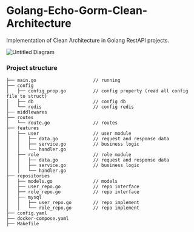 # Golang-Echo-Gorm-Clean-Architecture

Implementation of Clean Architecture in Golang RestAPI projects.


![Untitled Diagram](https://user-images.githubusercontent.com/15135199/150567366-5ea535bf-07ac-4049-a24b-44a0cd5c21cf.png)

### Project structure

    ├── main.go                     // running
    ├── config                      
    │   ├── config_prop.go          // config property (read all config file to struct)
    │   ├── db                      // config db
    │   └── redis                   // config redis
    ├── middlewares
    ├── routes
    │   └── route.go                // routes
    ├── features
    │   ├── user                    // user module
    │   │   ├── data.go             // request and response data
    │   │   ├── service.go          // business logic
    │   │   └── handler.go    
    │   ├── role                    // role module
    │   │   ├── data.go             // request and response data
    │   │   ├── service.go          // business logic
    │   │   └── handler.go
    ├── repositories
    │   ├── models.go               // models
    │   ├── user_repo.go            // repo interface
    │   ├── role_repo.go            // repo interface
    │   ├── mysql
    │   │   ├── user_repo.go        // repo implement
    │   │   └── role_repo.go        // repo implement
    ├── config.yaml
    ├── docker-compose.yaml
    ├── Makefile


